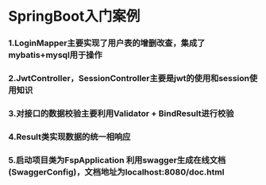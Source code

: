 # SpringBoot入门案例

### 1.LoginMapper主要实现了用户表的增删改查，集成了mybatis+mysql用于操作
### 2.JwtController，SessionController主要是jwt的使用和session使用知识
### 3.对接口的数据校验主要利用Validator + BindResult进行校验
### 4.Result类实现数据的统一相响应
### 5.启动项目类为FspApplication 利用swagger生成在线文档(SwaggerConfig)，文档地址为localhost:8080/doc.html

